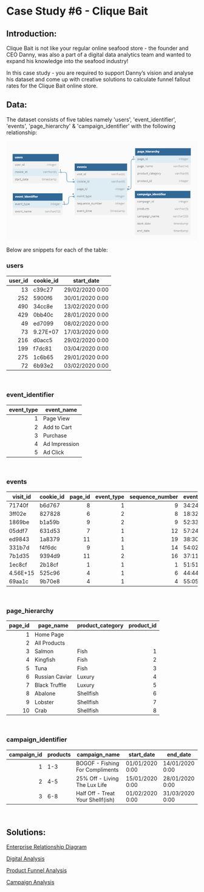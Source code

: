 # **Case Study #6 - Clique Bait**

## **Introduction:**

Clique Bait is not like your regular online seafood store - the founder and CEO Danny, was also a part of a digital data analytics team and wanted to expand his knowledge into the seafood industry!

In this case study - you are required to support Danny’s vision and analyse his dataset and come up with creative solutions to calculate funnel fallout rates for the Clique Bait online store.

## **Data:**

The dataset consists of five tables namely 'users', 'event_identifier', 'events', 'page_hierarchy' & 'campaign_identifier' with the following relationship:

<img title="db-diagram" alt="Entity Relationship Diagram"  src="images\clique-bait-db-diagram.png">

<br>

Below are snippets for each of the table:

### **users**

| **user_id** | **cookie_id** | **start_date**  |
| ----------: | ------------- | --------------- |
|          13 | c39c27        | 29/02/2020 0:00 |
|         252 | 5900f6        | 30/01/2020 0:00 |
|         490 | 34cc8e        | 13/02/2020 0:00 |
|         429 | 0bb40c        | 28/01/2020 0:00 |
|          49 | ed7099        | 08/02/2020 0:00 |
|          73 | 9.27E+07      | 17/03/2020 0:00 |
|         216 | d0acc5        | 29/02/2020 0:00 |
|         199 | f7dc81        | 03/04/2020 0:00 |
|         275 | 1c6b65        | 29/01/2020 0:00 |
|          72 | 6b93e2        | 03/02/2020 0:00 |

<br>

### **event_identifier**

| **event_type** | **event_name** |
| -------------: | -------------- |
|              1 | Page View      |
|              2 | Add to Cart    |
|              3 | Purchase       |
|              4 | Ad Impression  |
|              5 | Ad Click       |

<br>

### **events**

| **visit_id** | **cookie_id** | **page_id** | **event_type** | **sequence_number** | **event_time** |
| ------------ | ------------- | ----------: | -------------: | ------------------: | -------------- |
| 71740f       | b6d767        |           8 |              1 |                   9 | 34:24.0        |
| 3ff02e       | 827828        |           6 |              2 |                   8 | 18:32.7        |
| 1869be       | b1a59b        |           9 |              2 |                   9 | 52:33.1        |
| 05ddf7       | 631d53        |           7 |              1 |                  12 | 57:24.5        |
| ed9843       | 1a8379        |          11 |              1 |                  19 | 38:30.0        |
| 331b7d       | f4f6dc        |           9 |              1 |                  14 | 54:02.2        |
| 7b1d35       | 9394d9        |          11 |              2 |                  16 | 37:11.7        |
| 1ec8cf       | 2b18cf        |           1 |              1 |                   1 | 51:51.3        |
| 4.56E+15     | 525c96        |           4 |              1 |                   6 | 44:44.4        |
| 69aa1c       | 9b70e8        |           4 |              1 |                   4 | 55:05.7        |

<br>

### **page_hierarchy**

| **page_id** | **page_name**  | **product_category** | **product_id** |
| ----------: | -------------- | -------------------- | -------------: |
|           1 | Home Page      |                      |                |
|           2 | All Products   |                      |                |
|           3 | Salmon         | Fish                 |              1 |
|           4 | Kingfish       | Fish                 |              2 |
|           5 | Tuna           | Fish                 |              3 |
|           6 | Russian Caviar | Luxury               |              4 |
|           7 | Black Truffle  | Luxury               |              5 |
|           8 | Abalone        | Shellfish            |              6 |
|           9 | Lobster        | Shellfish            |              7 |
|          10 | Crab           | Shellfish            |              8 |

<br>

### **campaign_identifier**

| **campaign_id** | **products** | **campaign_name**                 | **start_date**  | **end_date**    |
| --------------: | ------------ | --------------------------------- | --------------- | --------------- |
|               1 | 1-3          | BOGOF - Fishing For Compliments   | 01/01/2020 0:00 | 14/01/2020 0:00 |
|               2 | 4-5          | 25% Off - Living The Lux Life     | 15/01/2020 0:00 | 28/01/2020 0:00 |
|               3 | 6-8          | Half Off - Treat Your Shellf(ish) | 01/02/2020 0:00 | 31/03/2020 0:00 |

<br>

## **Solutions:**

[Enterprise Relationship Diagram](./schema-solution/a-EnterpriseRelationshipDiagram.md)

[Digital Analysis](./schema-solution/b-DigitalAnalysis.md)

[Product Funnel Analysis](./schema-solution/c-ProductFunnelAnalysis.md)

[Campaign Analysis](./schema-solution/d-CampaignAnalysis.md)

